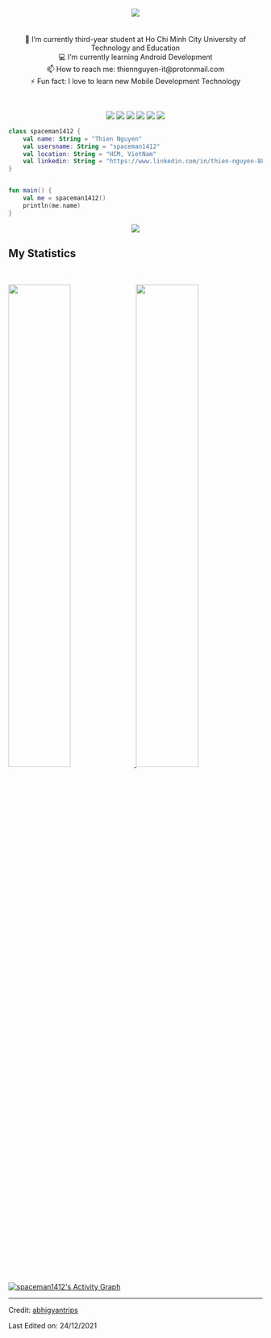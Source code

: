 <h1 align="center">
  <a href="https://git.io/typing-svg">
    <img src="https://readme-typing-svg.herokuapp.com?size=25&color=0464F7&center=true&lines=Welcome+to+my+wall;This+is+Thien+Nguyen">
  </a>
</h1>

<p align="center">
  <br>
    🔭 I’m currently third-year student at Ho Chi Minh City University of Technology and Education
  <br>
    💻 I’m currently learning Android Development
  <br>
    📫 How to reach me: thiennguyen-it@protonmail.com
  <br>
    ⚡ Fun fact: I love to learn new Mobile Development Technology
</p>

<br>

<p>
<div align="center">
  <img src="https://img.shields.io/badge/Android-3DDC84?style=for-the-badge&logo=android&logoColor=white">
  <img src="https://img.shields.io/badge/Kotlin-0095D5?&style=for-the-badge&logo=kotlin&logoColor=white">
  <img src="https://img.shields.io/badge/Java-ED8B00?style=for-the-badge&logo=java&logoColor=white">
  <img src="https://img.shields.io/badge/Xamarin-3498DB?style=for-the-badge&logo=xamarin&logoColor=white">
  <img src="https://img.shields.io/badge/Flutter-02569B?style=for-the-badge&logo=flutter&logoColor=white">
  <img src="https://img.shields.io/badge/Dart-0175C2?style=for-the-badge&logo=dart&logoColor=white">
</div>
</p>

```kotlin
class spaceman1412 {
    val name: String = "Thien Nguyen"
    val usersname: String = "spaceman1412"
    val location: String = "HCM, VietNam"
    val linkedin: String = "https://www.linkedin.com/in/thien-nguyen-88544b12a/"
}


fun main() {
    val me = spaceman1412()
    println(me.name)
}

```

<div align="center">
  <a href="https://open.spotify.com/user/5r0bqksncuu1laz42oielo1eq">
    <img src="https://spotify-recently-played-readme.vercel.app/api?user=5r0bqksncuu1laz42oielo1eq" >
  </a>
</div>

<!--
<div align="center">
  <a href="https://open.spotify.com/user/6s6pbtefezpookh8gwnkko15v">
    <img src="https://spotify-readme-theta-virid.vercel.app/api?scan=true&theme=dark" width="240px">
  </a>
</div>
-->

## My Statistics

<br/>
<p align="left">
  <a href="https://github.com/spaceman1412">
  <img width="49.5%" src="https://github-readme-stats.vercel.app/api?username=spaceman1412&show_icons=true&theme=gruvbox&hide_border=true" />
    <img width="49.5%" src="https://github-readme-streak-stats.herokuapp.com/?user=spaceman1412&theme=gruvbox&hide_border=true" />
  </a>
</p>
<br>

[![spaceman1412's Activity Graph](https://activity-graph.herokuapp.com/graph?username=spaceman1412&custom_title=spaceman1412's%20Contribution%20Graph&theme=gruvbox&bg_color=282828&hide_border=true&line=d1a01f&point=c58545)](https://github.com/spaceman1412)

---

Credit: [abhigyantrips](https://github.com/abhigyantrips)

Last Edited on: 24/12/2021
